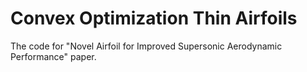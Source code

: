 # Convex Optimization Thin Airfoils
The code for "Novel Airfoil for Improved Supersonic Aerodynamic Performance" paper. 


